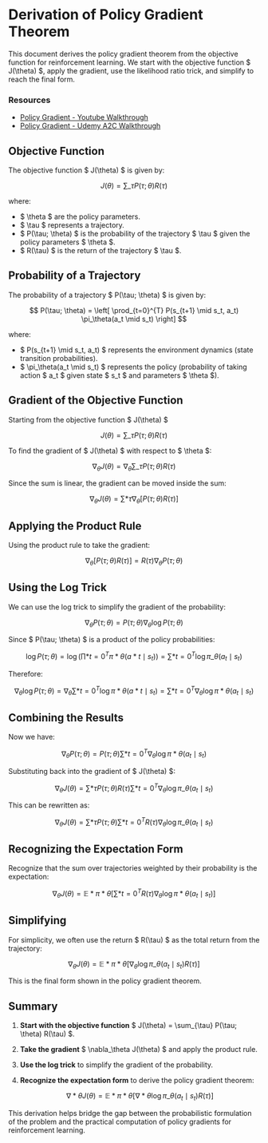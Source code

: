 # Derivation of Policy Gradient Theorem

This document derives the policy gradient theorem from the objective function for reinforcement learning. We start with the objective function $ J(\theta) $, apply the gradient, use the likelihood ratio trick, and simplify to reach the final form.

### Resources

- [Policy Gradient - Youtube Walkthrough](https://www.youtube.com/watch?v=-tkZf8rOEhU&list=PLCip3d1iHEMWlWV9fGh4eDTUs_otqosZU&index=10)
- [Policy Gradient - Udemy A2C Walkthrough](https://titancement.udemy.com/course/cutting-edge-artificial-intelligence/learn/lecture/14355778#overview)


## Objective Function

The objective function $ J(\theta) $ is given by:

$$ J(\theta) = \sum\_{\tau} P(\tau; \theta) R(\tau) $$

where:

- $ \theta $ are the policy parameters.
- $ \tau $ represents a trajectory.
- $ P(\tau; \theta) $ is the probability of the trajectory $ \tau $ given the policy parameters $ \theta $.
- $ R(\tau) $ is the return of the trajectory $ \tau $.

## Probability of a Trajectory

The probability of a trajectory $ P(\tau; \theta) $ is given by:

$$ P(\tau; \theta) = \left[ \prod_{t=0}^{T} P(s_{t+1} \mid s_t, a_t) \pi_\theta(a_t \mid s_t) \right] $$

where:

- $ P(s\_{t+1} \mid s_t, a_t) $ represents the environment dynamics (state transition probabilities).
- $ \pi\_\theta(a_t \mid s_t) $ represents the policy (probability of taking action $ a_t $ given state $ s_t $ and parameters $ \theta $).

## Gradient of the Objective Function

Starting from the objective function $ J(\theta) $

$$ J(\theta) = \sum\_{\tau} P(\tau; \theta) R(\tau) $$

To find the gradient of $ J(\theta) $ with respect to $ \theta $:

$$ \nabla_\theta J(\theta) = \nabla_\theta \sum\_{\tau} P(\tau; \theta) R(\tau) $$

Since the sum is linear, the gradient can be moved inside the sum:

$$ \nabla_\theta J(\theta) = \sum*{\tau} \nabla_\theta [P(\tau; \theta) R(\tau)] $$

## Applying the Product Rule

Using the product rule to take the gradient:

$$ \nabla_\theta [P(\tau; \theta) R(\tau)] = R(\tau) \nabla_\theta P(\tau; \theta) $$

## Using the Log Trick

We can use the log trick to simplify the gradient of the probability:

$$ \nabla_\theta P(\tau; \theta) = P(\tau; \theta) \nabla_\theta \log P(\tau; \theta) $$

Since $ P(\tau; \theta) $ is a product of the policy probabilities:

$$ \log P(\tau; \theta) = \log \left( \prod*{t=0}^{T} \pi*\theta(a*t \mid s_t) \right) = \sum*{t=0}^{T} \log \pi\_\theta(a_t \mid s_t) $$

Therefore:

$$ \nabla_\theta \log P(\tau; \theta) = \nabla_\theta \sum*{t=0}^{T} \log \pi*\theta(a*t \mid s_t) = \sum*{t=0}^{T} \nabla_\theta \log \pi*\theta(a_t \mid s_t) $$

## Combining the Results

Now we have:

$$ \nabla_\theta P(\tau; \theta) = P(\tau; \theta) \sum*{t=0}^{T} \nabla_\theta \log \pi*\theta(a_t \mid s_t) $$

Substituting back into the gradient of $ J(\theta) $:

$$ \nabla_\theta J(\theta) = \sum*{\tau} P(\tau; \theta) R(\tau) \sum*{t=0}^{T} \nabla_\theta \log \pi\_\theta(a_t \mid s_t) $$

This can be rewritten as:

$$ \nabla_\theta J(\theta) = \sum*{\tau} P(\tau; \theta) \sum*{t=0}^{T} R(\tau) \nabla_\theta \log \pi\_\theta(a_t \mid s_t) $$

## Recognizing the Expectation Form

Recognize that the sum over trajectories weighted by their probability is the expectation:

$$ \nabla_\theta J(\theta) = \mathbb{E}*{\pi*\theta} \left[ \sum*{t=0}^{T} R(\tau) \nabla_\theta \log \pi*\theta(a_t \mid s_t) \right] $$

## Simplifying

For simplicity, we often use the return $ R(\tau) $ as the total return from the trajectory:

$$ \nabla_\theta J(\theta) = \mathbb{E}*{\pi*\theta} \left[ \nabla_\theta \log \pi\_\theta(a_t \mid s_t) R(\tau) \right] $$

This is the final form shown in the policy gradient theorem.

## Summary

1. **Start with the objective function** $ J(\theta) = \sum\_{\tau} P(\tau; \theta) R(\tau) $.
2. **Take the gradient** $ \nabla\_\theta J(\theta) $ and apply the product rule.
3. **Use the log trick** to simplify the gradient of the probability.
4. **Recognize the expectation form** to derive the policy gradient theorem:

   $$ \nabla*\theta J(\theta) = \mathbb{E}*{\pi*\theta} \left[ \nabla*\theta \log \pi\_\theta(a_t \mid s_t) R(\tau) \right] $$

This derivation helps bridge the gap between the probabilistic formulation of the problem and the practical computation of policy gradients for reinforcement learning.

